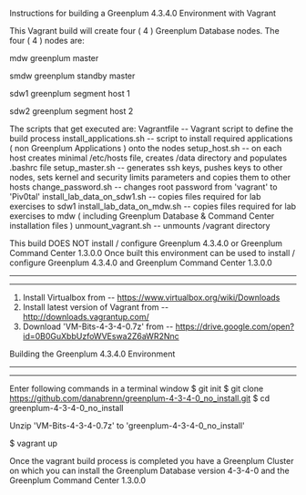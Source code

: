 Instructions for building a Greenplum 4.3.4.0 Environment with Vagrant

This Vagrant build will create four ( 4 ) Greenplum Database nodes.
The four ( 4 ) nodes are:

mdw			greenplum master

smdw		greenplum standby master

sdw1			greenplum segment host 1

sdw2			greenplum segment host 2


The scripts that get executed are:
Vagrantfile -- Vagrant script to define the build process
install_applications.sh -- script to install required applications ( non Greenplum Applications ) onto the nodes
setup_host.sh -- on each host creates minimal /etc/hosts file, creates /data directory and populates .bashrc file
setup_master.sh -- generates ssh keys, pushes keys to other nodes, sets kernel and security limits parameters and copies them to other hosts
change_password.sh -- changes root password from 'vagrant' to 'Piv0tal'
install_lab_data_on_sdw1.sh -- copies files required for lab exercises to sdw1
install_lab_data_on_mdw.sh -- copies files required for lab exercises to mdw ( including Greenplum Database & Command Center installation files )
unmount_vagrant.sh -- unmounts /vagrant directory

This build DOES NOT install / configure Greenplum 4.3.4.0 or Greenplum Command Center 1.3.0.0
Once built this environment can be used to install / configure Greenplum 4.3.4.0 and Greenplum Command Center 1.3.0.0

------------------
------------------

1. Install Virtualbox from -- https://www.virtualbox.org/wiki/Downloads
2. Install latest version of Vagrant from -- http://downloads.vagrantup.com/
3. Download 'VM-Bits-4-3-4-0.7z' from -- https://drive.google.com/open?id=0B0GuXbbUzfoWVEswa2Z6aWR2Nnc

Building the Greenplum 4.3.4.0 Environment

--------------
--------------

Enter following commands in a terminal window
$ git init
$ git clone https://github.com/danabrenn/greenplum-4-3-4-0_no_install.git
$ cd greenplum-4-3-4-0_no_install

Unzip 'VM-Bits-4-3-4-0.7z' to 'greenplum-4-3-4-0_no_install'

$ vagrant up

Once the vagrant build process is completed you have a Greenplum Cluster on which you can install the Greenplum Database version 4-3-4-0 and the Greenplum Command Center 1.3.0.0
